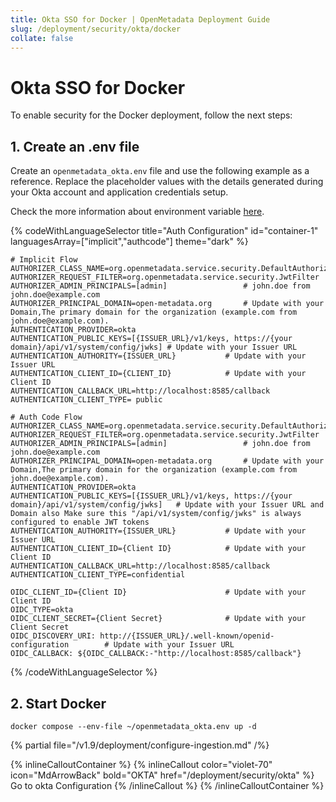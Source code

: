 ```yaml
---
title: Okta SSO for Docker | OpenMetadata Deployment Guide
slug: /deployment/security/okta/docker
collate: false
---
```


# Okta SSO for Docker

To enable security for the Docker deployment, follow the next steps:

## 1. Create an .env file

Create an `openmetadata_okta.env` file and use the following example as a reference. Replace the placeholder values with the details generated during your Okta account and application credentials setup.

Check the more information about environment variable [here](/deployment/security/configuration-parameters).


{% codeWithLanguageSelector title="Auth Configuration" id="container-1" languagesArray=["implicit","authcode"] theme="dark" %}

```implicit
# Implicit Flow
AUTHORIZER_CLASS_NAME=org.openmetadata.service.security.DefaultAuthorizer
AUTHORIZER_REQUEST_FILTER=org.openmetadata.service.security.JwtFilter
AUTHORIZER_ADMIN_PRINCIPALS=[admin]                 # john.doe from john.doe@example.com
AUTHORIZER_PRINCIPAL_DOMAIN=open-metadata.org       # Update with your Domain,The primary domain for the organization (example.com from john.doe@example.com).
AUTHENTICATION_PROVIDER=okta
AUTHENTICATION_PUBLIC_KEYS=[{ISSUER_URL}/v1/keys, https://{your domain}/api/v1/system/config/jwks] # Update with your Issuer URL
AUTHENTICATION_AUTHORITY={ISSUER_URL}           # Update with your Issuer URL
AUTHENTICATION_CLIENT_ID={CLIENT_ID}            # Update with your Client ID
AUTHENTICATION_CALLBACK_URL=http://localhost:8585/callback
AUTHENTICATION_CLIENT_TYPE= public
```

```authcode
# Auth Code Flow 
AUTHORIZER_CLASS_NAME=org.openmetadata.service.security.DefaultAuthorizer
AUTHORIZER_REQUEST_FILTER=org.openmetadata.service.security.JwtFilter
AUTHORIZER_ADMIN_PRINCIPALS=[admin]                 # john.doe from john.doe@example.com
AUTHORIZER_PRINCIPAL_DOMAIN=open-metadata.org       # Update with your Domain,The primary domain for the organization (example.com from john.doe@example.com).
AUTHENTICATION_PROVIDER=okta
AUTHENTICATION_PUBLIC_KEYS=[{ISSUER_URL}/v1/keys, https://{your domain}/api/v1/system/config/jwks]   # Update with your Issuer URL and  Domain also Make sure this "/api/v1/system/config/jwks" is always configured to enable JWT tokens
AUTHENTICATION_AUTHORITY={ISSUER_URL}           # Update with your Issuer URL
AUTHENTICATION_CLIENT_ID={Client ID}            # Update with your Client ID
AUTHENTICATION_CALLBACK_URL=http://localhost:8585/callback 
AUTHENTICATION_CLIENT_TYPE=confidential

OIDC_CLIENT_ID={Client ID}                      # Update with your Client ID
OIDC_TYPE=okta
OIDC_CLIENT_SECRET={Client Secret}              # Update with your Client Secret
OIDC_DISCOVERY_URI: http://{ISSUER_URL}/.well-known/openid-configuration        # Update with your Issuer URL
OIDC_CALLBACK: ${OIDC_CALLBACK:-"http://localhost:8585/callback"}

```

{% /codeWithLanguageSelector %}


## 2. Start Docker

```commandline
docker compose --env-file ~/openmetadata_okta.env up -d
```

{% partial file="/v1.9/deployment/configure-ingestion.md" /%}

{% inlineCalloutContainer %}
  {% inlineCallout
    color="violet-70"
    icon="MdArrowBack"
    bold="OKTA"
    href="/deployment/security/okta" %}
    Go to okta Configuration
  {% /inlineCallout %}
{% /inlineCalloutContainer %}